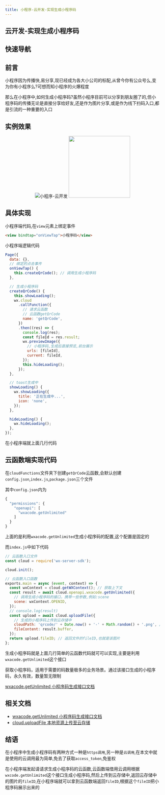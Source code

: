 ```yaml
---
title: 小程序-云开发-实现生成小程序码
---
```


## 云开发-实现生成小程序码

## 快速导航

<TOC />

## 前言

小程序因为传播快,易分享,现已经成为各大小公司的标配,从曾今你有公众号么,变为你有小程序么?可想而知小程序的火爆程度

那么在小程序中,如何生成小程序码?虽然小程序目前可以分享到朋友圈了的,但小程序码的传播无论是直接分享给好友,还是作为图片分享,或是作为线下扫码入口,都是引流的一种重要的入口

## 实例效果

<div align="center">
 <img class="medium-zoom lazy" loading="lazy" src="../images/cloud-create-small-code/01-demo.gif" alt="小程序-云开发" />
<img class="medium-zoom lazy" loading="lazy" width="200" height="200" src="../images/cloud-create-small-code/min-code.png" alt="" />
</div>

## 具体实现

小程序端代码,在`view`元素上绑定事件

```html
<view bindtap="onViewTap">小程序码</view>
```

小程序端逻辑代码

```js
Page({
  data: {},
  // 绑定的点击事件
  onViewTap() {
    this.createQrCode(); // 调用生成小程序码
  },

  // 生成小程序码
  createQrCode() {
    this.showLoading();
    wx.cloud
      .callFunction({
        // 请求云函数
        // 云函数getQrCode
        name: 'getQrCode',
      })
      .then((res) => {
        console.log(res);
        const fileId = res.result;
        wx.previewImage({
          // 小程序码,生成后直接预览,前台展示
          urls: [fileId],
          current: fileId,
        });
        this.hideLoading();
      });
  },

  // toast生成中
  showLoading() {
    wx.showLoading({
      title: '正在生成中...',
      icon: 'none',
    });
  },

  hideLoading() {
    wx.hideLoading();
  },
});
```

在小程序端就上面几行代码

## 云函数端实现代码

在`cloudFunctions`文件夹下创建`getQrCode`云函数,会默认创建`config.json`,`index.js`,`package.json`三个文件

其中`config.json`内为

```js
{
  "permissions": {
    "openapi": [
      "wxacode.getUnlimited"
    ]
  }
}
```

上面的是利用`wxacode.getUnlimited`生成小程序码的配置,这个配置是固定的

而`index.js`中如下代码

```js
// 云函数入口文件
const cloud = require('wx-server-sdk');

cloud.init();

// 云函数入口函数
exports.main = async (event, context) => {
  const wxContext = cloud.getWXContext(); // 获取上下文
  const result = await cloud.openapi.wxacode.getUnlimited({
    // 调用生成小程序码的接口，携带一些参数,例如:scene
    scene: wxContext.OPENID,
  });
  // console.log(result)
  const upload = await cloud.uploadFile({
    // 生成的小程序码上传到云存储中
    cloudPath: 'qrcode/' + Date.now() + '-' + Math.random() + '.png', // 生成的小程序码存储到云存储当中去，路径
    fileContent: result.buffer,
  });
  return upload.fileID; // 返回文件的fileID,也就是该图片
};
```

生成小程序码就是上面几行简单的云函数代码就可可以实现,主要是利用`wxacode.getUnlimited`这个接口

获取小程序码，适用于需要的码数量极多的业务场景。通过该接口生成的小程序码，永久有效，数量暂无限制

[wxacode.getUnlimited 小程序码生成接口文档](https://developers.weixin.qq.com/miniprogram/dev/api-backend/open-api/qr-code/wxacode.getUnlimited.html)

## 相关文档

- [wxacode.getUnlimited 小程序码生成接口文档](https://developers.weixin.qq.com/miniprogram/dev/api-backend/open-api/qr-code/wxacode.getUnlimited.html)
- [cloud.uploadFile 本地资源上传至云存储](https://developers.weixin.qq.com/miniprogram/dev/wxcloud/reference-sdk-api/storage/uploadFile/server.uploadFile.html)

## 结语

在小程序中生成小程序码有两种方式一种是`https调用`,另一种是`云调用`,在本文中就是使用的云调用最为简单,免去了获取`access_token`,免鉴权

在小程序端发起请请求生成小程序码的云函数,云函数端借用云调用根据`wxcode.getUnlimited`这个接口生成小程序码,然后上传到云存储中,返回云存储中的图片的`fileID`,在小程序端就可以拿到云函数端返回`fileID`,根据这个`fileID`把小程序码展示出来的

<footer-FooterLink :isShareLink="true" :isDaShang="true" />
<footer-FeedBack />
